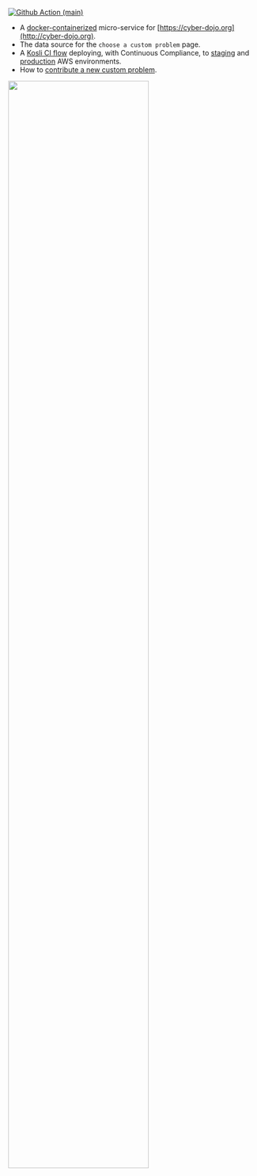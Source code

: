 [![Github Action (main)](https://github.com/cyber-dojo/custom-start-points/actions/workflows/main.yml/badge.svg)](https://github.com/cyber-dojo/custom-start-points/actions)

- A [docker-containerized](https://registry.hub.docker.com/r/cyberdojo/custom-start-points) micro-service for [https://cyber-dojo.org](http://cyber-dojo.org).
- The data source for the `choose a custom problem` page.
- A [Kosli CI flow](https://app.kosli.com/cyber-dojo/flows/custom-start-points-ci/trails/) 
  deploying, with Continuous Compliance, to [staging](https://app.kosli.com/cyber-dojo/environments/aws-beta/snapshots/) and [production](https://app.kosli.com/cyber-dojo/environments/aws-prod/snapshots/) AWS environments.
- How to [contribute a new custom problem](docs/contributing.md).

<img width="75%" src="https://user-images.githubusercontent.com/252118/97069640-7a560680-15c9-11eb-8bd6-8309c87df764.png">
